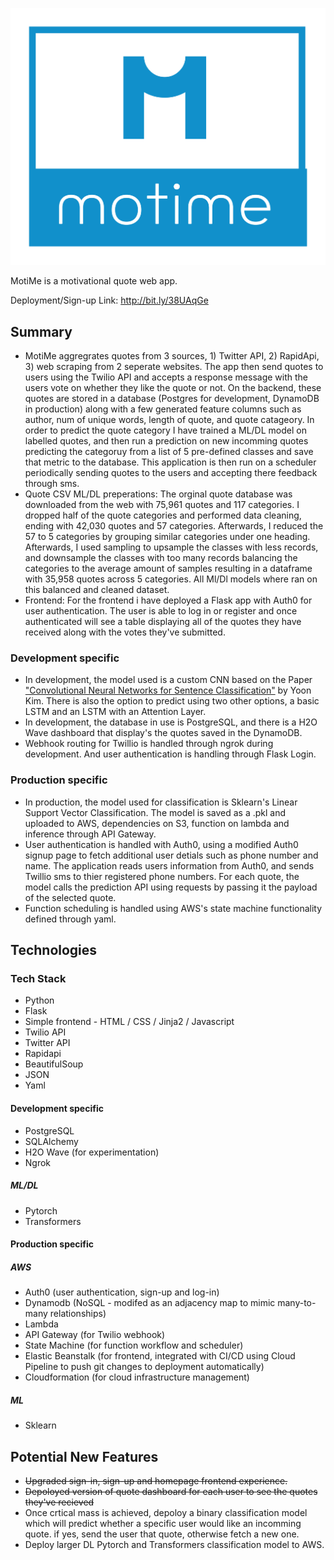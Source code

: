 ![Alt text](data/assets/logo_transparent_background.png?raw=true "MotiMe App")

MotiMe is a motivational quote web app.

Deployment/Sign-up Link: http://bit.ly/38UAqGe

## Summary

- MotiMe aggregrates quotes from 3 sources, 1) Twitter API, 2) RapidApi, 3) web scraping from 2 seperate websites. The app then send quotes to users using the Twilio API and accepts a response message with the users vote on whether they like the quote or not. On the backend, these quotes are stored in a database (Postgres for development, DynamoDB in production) along with a few generated feature columns such as author, num of unique words, length of quote, and quote catageory. In order to predict the quote category I have trained a ML/DL model on labelled quotes, and then run a prediction on new incomming quotes predicting the categoruy from a list of 5 pre-defined classes and save that metric to the database. This application is then run on a scheduler periodically sending quotes to the users and accepting there feedback through sms.
- Quote CSV ML/DL preperations: The orginal quote database was downloaded from the web with 75,961 quotes and 117 categories. I dropped half of the quote categories and performed data cleaning, ending with 42,030 quotes and 57 categories. Afterwards, I reduced the 57 to 5 categories by grouping similar categories under one heading. Afterwards, I used sampling to upsample the classes with less records, and downsample the classes with too many records balancing the categories to the average amount of samples resulting in a dataframe with 35,958 quotes across 5 categories. All Ml/Dl models where ran on this balanced and cleaned dataset.
- Frontend: For the frontend i have deployed a Flask app with Auth0 for user authentication. The user is able to log in or register and once authenticated will see a table displaying all of the quotes they have received along with the votes they've submitted.

### Development specific  

- In development, the model used is a custom CNN based on the Paper ["Convolutional Neural Networks for Sentence Classification"](https://arxiv.org/abs/1408.5882) by Yoon Kim. There is also the option to predict using two other options, a basic LSTM and an LSTM with an Attention Layer.
- In development, the database in use is PostgreSQL, and there is a H2O Wave dashboard that display's the quotes saved in the DynamoDB.
- Webhook routing for Twillio is handled through ngrok during development. And user authentication is handling through Flask Login.  

### Production specific

- In production, the model used for classification is Sklearn's Linear Support Vector Classification. The model is saved as a .pkl and uploaded to AWS, dependencies on S3, function on lambda and inference through API Gateway.
- User authentication is handled with Auth0, using a modified Auth0 signup page to fetch additional user detials such as phone number and name. The application reads users information from Auth0, and sends Twillio sms to thier registered phone numbers. For each quote, the model calls the prediction API using requests by passing it the payload of the selected quote.
- Function scheduling is handled using AWS's state machine functionality defined through yaml.

## Technologies

### Tech Stack

- Python
- Flask
- Simple frontend - HTML / CSS / Jinja2 / Javascript
- Twilio API
- Twitter API
- Rapidapi
- BeautifulSoup
- JSON
- Yaml

#### Development specific
- PostgreSQL
- SQLAlchemy
- H2O Wave (for experimentation)
- Ngrok

##### ML/DL
- Pytorch
- Transformers

#### Production specific

##### AWS

- Auth0 (user authentication, sign-up and log-in)
- Dynamodb (NoSQL - modifed as an adjacency map to mimic many-to-many relationships)
- Lambda
- API Gateway (for Twilio webhook)
- State Machine (for function workflow and scheduler)
- Elastic Beanstalk (for frontend, integrated with CI/CD using Cloud Pipeline to push git changes to deployment automatically)
- Cloudformation (for cloud infrastructure management)

##### ML

- Sklearn

## Potential New Features

- ~~Upgraded sign-in, sign-up and homepage frontend experience.~~
- ~~Depoloyed version of quote dashboard for each user to see the quotes they've recieved~~
- Once crtical mass is achieved, depoloy a binary classification model which will predict whether a specific user would like an incomming quote. if yes, send the user that quote, otherwise fetch a new one.
- Deploy larger DL Pytorch and Transformers classification model to AWS.
